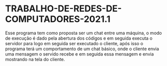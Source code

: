 # TRABALHO-DE-REDES-DE-COMPUTADORES-2021.1

 Esse programa tem como proposta ser um chat entre uma máquina, o modo de execução
 é dado pela abertura dos códigos e em seguida executa o servidor para logo em seguida
 ser executado o cliente, após isso o programa terá um comportamento de um chat básico,
 onde o cliente envia uma mensagem o servido recebe e em seguida essa mensagem e envia
 mostrando na tela do cliente.
